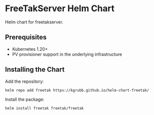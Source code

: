 # FreeTakServer Helm Chart

Helm chart for freetakserver.

## Prerequisites
  * Kubernetes 1.20+
  * PV provisioner support in the underlying infrastructure

## Installing the Chart

Add the repository:
```sh
helm repo add freetak https://kgrubb.github.io/helm-chart-freetak/
```

Install the package:
```sh
helm install freetak freetak/freetak
```
